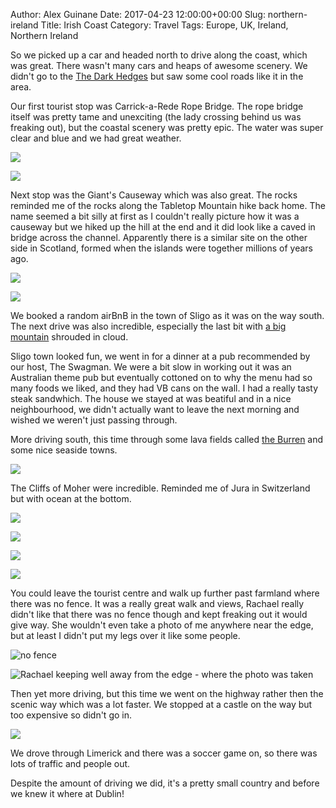 Author: Alex Guinane
Date: 2017-04-23 12:00:00+00:00
Slug: northern-ireland
Title: Irish Coast
Category: Travel
Tags: Europe, UK, Ireland, Northern Ireland

So we picked up a car and headed north to drive along the coast, which was great.
There wasn't many cars and heaps of awesome scenery. We didn't go to the [The Dark Hedges](https://www.discovernorthernireland.com/The-Dark-Hedges-Armoy-Ballymoney-P27502) but saw some cool roads like it in the area.

Our first tourist stop was Carrick-a-Rede Rope Bridge. The rope bridge itself was pretty tame and unexciting (the lady crossing behind us was freaking out), but the coastal scenery was pretty epic. The water was super clear and blue and we had great weather.

![](/images/2017/2017-04-23-northern-ireland/bridge1.JPG)

![](/images/2017/2017-04-23-northern-ireland/bridge2.JPG)

Next stop was the Giant's Causeway which was also great. The rocks reminded me of the rocks along the Tabletop Mountain hike back home. The name seemed a bit silly at first as I couldn't really picture how it was a causeway but we hiked up the hill at the end and it did look like a caved in bridge across the channel.
Apparently there is a similar site on the other side in Scotland, formed when the islands were together millions of years ago.

![](/images/2017/2017-04-23-northern-ireland/causeway1.jpg)

![](/images/2017/2017-04-23-northern-ireland/causeway2.JPG)

We booked a random airBnB in the town of Sligo as it was on the way south.
The next drive was also incredible, especially the last bit with [a big mountain](https://en.wikipedia.org/wiki/Benbulbin) shrouded in cloud.

Sligo town looked fun, we went in for a dinner at a pub recommended by our host, The Swagman. We were a bit slow in working out it was an Australian theme pub but eventually cottoned on to why the menu had so many foods we liked, and they had VB cans on the wall. I had a really tasty steak sandwhich.
The house we stayed at was beatiful and in a nice neighbourhood, we didn't actually want to leave the next morning and wished we weren't just passing through.

More driving south, this time through some lava fields called [the Burren](https://en.wikipedia.org/wiki/The_Burren) and some nice seaside towns.

![](/images/2017/2017-04-23-northern-ireland/burren.JPG)

The Cliffs of Moher were incredible. Reminded me of Jura in Switzerland but with ocean at the bottom.

![](/images/2017/2017-04-23-northern-ireland/moher5.JPG)

![](/images/2017/2017-04-23-northern-ireland/moher6.JPG)

![](/images/2017/2017-04-23-northern-ireland/moher2.JPG)

![](/images/2017/2017-04-23-northern-ireland/moher1.jpg)

You could leave the tourist centre and walk up further past farmland where there was no fence.
It was a really great walk and views, Rachael really didn't like that there was no fence though and kept freaking out it would give way.
She wouldn't even take a photo of me anywhere near the edge, but at least I didn't put my legs over it like some people.

![](/images/2017/2017-04-23-northern-ireland/moher3.JPG "no fence")

![](/images/2017/2017-04-23-northern-ireland/moher4.JPG "Rachael keeping well away from the edge - where the photo was taken")

Then yet more driving, but this time we went on the highway rather then the scenic way which was a lot faster.
We stopped at a castle on the way but too expensive so didn't go in.

![](/images/2017/2017-04-23-northern-ireland/bunratty.jpg)

We drove through Limerick and there was a soccer game on, so there was lots of traffic and people out.

Despite the amount of driving we did, it's a pretty small country and before we knew it where at Dublin!
